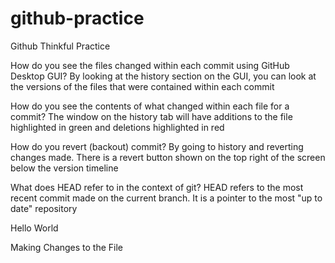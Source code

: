 # github-practice
Github Thinkful Practice

How do you see the files changed within each commit using GitHub Desktop GUI?
By looking at the history section on the GUI, you can look at the versions of the files that were contained within each commit

How do you see the contents of what changed within each file for a commit? 
The window on the history tab will have additions to the file highlighted in green and deletions highlighted in red

How do you revert (backout) commit? 
By going to history and reverting changes made. There is a revert button shown on the top right of the screen below the version timeline

What does HEAD refer to in the context of git? 
HEAD refers to the most recent commit made on the current branch. It is a pointer to the most "up to date" repository

Hello World

Making Changes to the File
